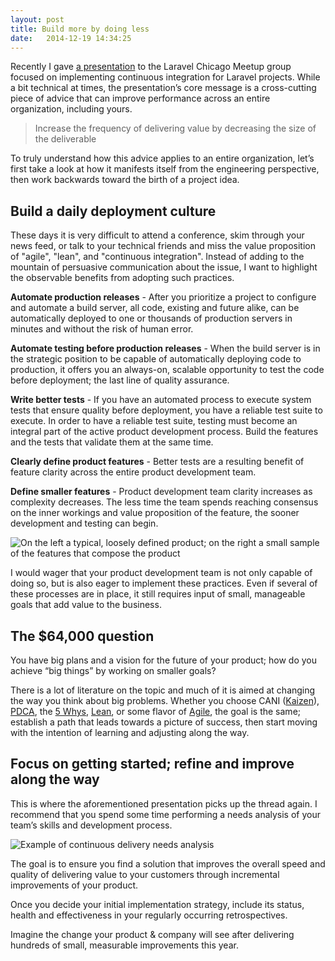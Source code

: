 ```yaml
---
layout: post
title: Build more by doing less
date:   2014-12-19 14:34:25
---
```


Recently I gave [a presentation](http://bitly.com/laravel-ci-deck) to the Laravel Chicago Meetup group focused on implementing continuous integration for Laravel projects. While a bit technical at times, the presentation’s core message is a cross-cutting piece of advice that can improve performance across an entire organization, including yours.

>Increase the frequency of delivering value by decreasing the size of the deliverable

To truly understand how this advice applies to an entire organization, let’s first take a look at how it manifests itself from the engineering perspective, then work backwards toward the birth of a project idea.

Build a daily deployment culture
----------

These days it is very difficult to attend a conference, skim through your news feed, or talk to your technical friends and miss the value proposition of "agile", "lean", and "continuous integration". Instead of adding to the mountain of persuasive communication about the issue, I want to highlight the observable benefits from adopting such practices.

**Automate production releases** - After you prioritize a project to configure and automate a build server, all code, existing and future alike, can be automatically deployed to one or thousands of production servers in minutes and without the risk of human error.

**Automate testing before production releases** - When the build server is in the strategic position to be capable of automatically deploying code to production, it offers you an always-on, scalable opportunity to test the code before deployment; the last line of quality assurance.

**Write better tests** - If you have an automated process to execute system tests that ensure quality before deployment, you have a reliable test suite to execute. In order to have a reliable test suite, testing must become an integral part of the active product development process. Build the features and the tests that validate them at the same time.

**Clearly define product features** - Better tests are a resulting benefit of feature clarity across the entire product development team.

**Define smaller features** - Product development team clarity increases as complexity decreases. The less time the team spends reaching consensus on the inner workings and value proposition of the feature, the sooner development and testing can begin.

![On the left a typical, loosely defined product; on the right a small sample of the features that compose the product](http://stevenmaguire-com.s3.amazonaws.com/assets/value-complexity-matrix.png)

I would wager that your product development team is not only capable of doing so, but is also eager to implement these practices. Even if several of these processes are in place, it still requires input of small, manageable goals that add value to the business.

The $64,000 question
----------

You have big plans and a vision for the future of your product; how do you achieve “big things” by working on smaller goals?

There is a lot of literature on the topic and much of it is aimed at changing the way you think about big problems. Whether you choose CANI ([Kaizen](http://en.wikipedia.org/wiki/Kaizen)), [PDCA](http://en.wikipedia.org/wiki/PDCA), the [5 Whys](http://en.wikipedia.org/wiki/5_Whys), [Lean](http://en.wikipedia.org/wiki/Lean_manufacturing), or some flavor of [Agile](http://en.wikipedia.org/wiki/Agile_software_development), the goal is the same; establish a path that leads towards a picture of success, then start moving with the intention of learning and adjusting along the way.

Focus on getting started; refine and improve along the way
----------

This is where the aforementioned presentation picks up the thread again. I recommend that you spend some time performing a needs analysis of your team’s skills and development process.

![Example of continuous delivery needs analysis](http://stevenmaguire-com.s3.amazonaws.com/assets/continous-delivery-needs.png)

The goal is to ensure you find a solution that improves the overall speed and quality of delivering value to your customers through incremental improvements of your product.

Once you decide your initial implementation strategy, include its status, health and effectiveness in your regularly occurring retrospectives.

Imagine the change your product & company will see after delivering hundreds of small, measurable improvements this year.
